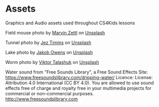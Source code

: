 # Assets

Graphics and Audio assets used throughout CS4Kids lessons

Field mouse photo by <a href="https://unsplash.com/@nirvamo?utm_source=unsplash&utm_medium=referral&utm_content=creditCopyText">Marvin Zettl</a> on <a href="https://unsplash.com/s/photos/mice?utm_source=unsplash&utm_medium=referral&utm_content=creditCopyText">Unsplash</a>
  
Tunnel photo by <a href="https://unsplash.com/@jeztimms?utm_source=unsplash&utm_medium=referral&utm_content=creditCopyText">Jez Timms</a> on <a href="https://unsplash.com/s/photos/underground?utm_source=unsplash&utm_medium=referral&utm_content=creditCopyText">Unsplash</a>
  
Lake photo by <a href="https://unsplash.com/@jakobowens1?utm_source=unsplash&utm_medium=referral&utm_content=creditCopyText">Jakob Owens</a> on <a href="https://unsplash.com/s/photos/cenote?utm_source=unsplash&utm_medium=referral&utm_content=creditCopyText">Unsplash</a>

Worm photo by <a href="https://unsplash.com/@viktortalashuk?utm_source=unsplash&utm_medium=referral&utm_content=creditCopyText">Viktor Talashuk</a> on <a href="https://unsplash.com/s/photos/earthworm?utm_source=unsplash&utm_medium=referral&utm_content=creditCopyText">Unsplash</a>
  
  
Water sound from "Free Sounds Library", a Free Sound Effects Site: https://www.freesoundslibrary.com/dripping-water/
Licence: License: Attribution 4.0 International (CC BY 4.0). You are allowed to use sound effects free of charge and royalty free in your multimedia projects for commercial or non-commercial purposes.
http://www.freesoundslibrary.com
